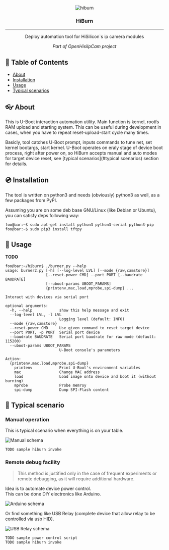 <p align="center">
 <img src="images/hiburn200.png" alt="hiburn">
</p>

<h3 align="center">HiBurn</h3>

---

<p align="center">Deploy automation tool for HiSilicon`s ip camera modules</p>
<p align="center"><em>Part of OpenHisiIpCam project</em></p>

## :pencil: Table of Contents
- [About](#about)
- [Installation](#installation)
- [Usage](#usage)
- [Typical scenarios](#typical_scenarios)

## :eyeglasses: About <a name="about"></a>

This is U-Boot interaction automation utility. Main function is kernel, rootfs RAM upload and starting system.
This can be useful during development in cases, when you have to repeat reset-upload-start cycle many times.

Basicly, tool catches U-Boot prompt, inputs commands to tune net, set kernel bootargs, start kernel.
U-Boot operates on eraly stage of device boot process, right after power on, so 
HiBurn accepts manual and auto modes for target device reset, 
see [typical scenarios](#typical scenarios) section for details.

## :cd: Installation <a name="installation"></a>

The tool is written on python3 and needs (obviously) python3 as well, as a few packages from PyPI.

Assuming you are on some deb base GNU/Linux (like Debian or Ubuntu), you can satisfy deps following way:
```console 
foo@bar:~$ sudo apt-get install python3 python3-serial python3-pip
foo@bar:~$ sudo pip3 install tftpy
```

## :hammer: Usage <a name="usage"></a>

**TODO**

```console
foo@bar:~/hiburn$ ./burner.py --help
usage: burner2.py [-h] [--log-level LVL] [--mode {raw,camstore}]
                  [--reset-power CMD] --port PORT [--baudrate BAUDRATE]
                  [--uboot-params UBOOT_PARAMS]
                  {printenv,mac,load,mprobe,spi-dump} ...

Interact with devices via serial port

optional arguments:
  -h, --help            show this help message and exit
  --log-level LVL, -l LVL
                        Logging level (default: INFO)
  --mode {raw,camstore}
  --reset-power CMD     Use given command to reset target device
  --port PORT, -p PORT  Serial port device
  --baudrate BAUDRATE   Serial port baudrate for raw mode (default: 115200)
  --uboot-params UBOOT_PARAMS
                        U-Boot console's parameters

Action:
  {printenv,mac,load,mprobe,spi-dump}
    printenv            Print U-Boot's environment variables
    mac                 Change MAC address
    load                Load image onto device and boot it (without burning)
    mprobe              Probe memroy
    spi-dump            Dump SPI-Flash content
```

## :file_folder: Typical scenario <a name="typical_scenarios"></a>

### Manual operation <a name="manual_operation"></a>

This is typical scenario when everything is on your table.

![Manual schema](TODO_IMAGE)

```shell
TODO sample hiburn invoke
```

### Remote debug facility <a name="remote_debug_facility"></a>

> This method is justified only in the case of frequent experiments 
> or remote debugging, as it will require additional hardware.

Idea is to automate device power control.  
This can be done DIY electronics like Arduino.

![Arduino schema](TODO_IMAGE)

Or find something like USB Relay (complete device that allow relay to be controlled via usb HID).

![USB Relay schema](TODO_IMAGE)


```shell
TODO sample power control script
TODO sample hiburn invoke
```




